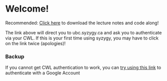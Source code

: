 # Welcome!

Recommended: [Click here](https://ubc.syzygy.ca/jupyter/user-redirect/git-pull?repo=https%3A%2F%2Fgithub.com%2Ffirasm%2Fcapacitor_talk&urlpath=tree%2FCapacitor.ipynb) to download the lecture notes and code along!

The link above will direct you to ubc.syzygy.ca and ask you to authenticate via your CWL. If this is your first time using syzygy, you may have to click on the link twice (apologies)!

### Backup

If you cannot get CWL authentication to work, you can [try using this link](https://pims.syzygy.ca/hub/user-redirect/git-pull?repo=https%3A%2F%2Fgithub.com%2Ffirasm%2Fcapacitor_talk&urlpath=tree%2Fcapacitor_talk%2FCapacitor.ipynb&branch=master) to authenticate with a Google Account

